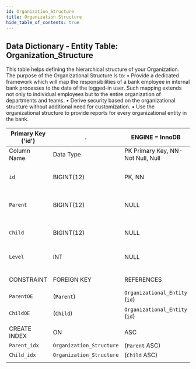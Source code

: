 ```yaml
---
id: Organization_Structure
title: Organization Structure
hide_table_of_contents: true
---
```


## Data Dictionary - Entity Table: Organization_Structure

This table helps defining the hierarchical structure of your Organization.  
The purpose of the Organizational Structure is to:
• Provide a dedicated framework which will map the responsibilities of a bank employee in internal bank processes to the data of the logged-in user. 
Such mapping extends not only to individual employees but to the entire organization of departments and teams.
• Derive security based on the organizational structure without additional need for customization.
• Use the organizational structure to provide reports for every organizational entity in the bank.


| Primary Key ('id')|.|ENGINE = InnoDB|.|.|
|---|---|---|---|---|
|Column Name|Data Type|PK Primary Key, NN-Not Null, Null|Example|Comments|
||
|`id`|BIGINT(12)|PK, NN|1|PrimaryKey-ID, Not Null (auto creates)|
|`Parent`|BIGINT(12)|NULL|1|Parent organizational entity structure|
|`Child`|BIGINT(12)|NULL|4|Child organisational entity|
|`Level`|INT|NULL|2|Level of ogranizational unit|
||
|CONSTRAINT|FOREIGN KEY|REFERENCES|ON DELETE|ON UPDATE|
|`ParentOE`|(`Parent`)|`Organizational_Entity` (`id`)| NO ACTION|NO ACTION|
|`ChildOE`|(`Child`)|`Organizational_Entity` (`id`)| NO ACTION|NO ACTION|
||
|CREATE INDEX|ON|ASC|VISIBLE|.|
|`Parent_idx`|`Organization_Structure`|(`Parent` ASC) | VISIBLE|.|
|`Child_idx`|`Organization_Structure`|(`Child` ASC) | VISIBLE|.|
||

  

